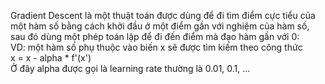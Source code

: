 <!-- wp:paragraph -->
<p>Gradient Descent là một thuật toán được dùng để đi tìm điểm cực tiểu của một hàm số bằng cách khởi đầu ở một điểm gần với nghiệm của hàm số, sau đó dùng một phép toán lập để đi đến điểm mà đạo hàm gần với 0:<br>VD: một hàm số phụ thuộc vào biến x sẽ được tìm kiếm theo công thức<br>         x = x - alpha * f'(x')<br>Ở đây alpha được gọi là learning rate thường là 0.01, 0.1, ...</p>
<!-- /wp:paragraph -->

<!-- wp:paragraph -->
<p></p>
<!-- /wp:paragraph -->

<!-- wp:paragraph -->
<p></p>
<!-- /wp:paragraph -->
